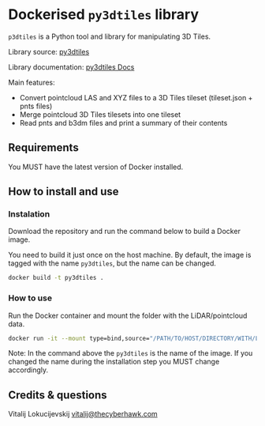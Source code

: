 
# Dockerised `py3dtiles` library

`p3dtiles` is a Python tool and library for manipulating 3D Tiles.

Library source: [py3dtiles](https://github.com/Oslandia/py3dtiles)

Library documentation:  [py3dtiles Docs](https://oslandia.github.io/py3dtiles/)

Main features:

- Convert pointcloud LAS and XYZ files to a 3D Tiles tileset (tileset.json + pnts files)
- Merge pointcloud 3D Tiles tilesets into one tileset
- Read pnts and b3dm files and print a summary of their contents

## Requirements

You MUST have the latest version of Docker installed.

## How to install and use

### Instalation

Download the repository and run the command below to build a Docker image.

You need to build it just once on the host machine. By default, the image is tagged with the name `py3dtiles`, but the name can be changed.

```bash
docker build -t py3dtiles .
```

### How to use

Run the Docker container and mount the folder with the LiDAR/pointcloud data.

```bash
docker run -it --mount type=bind,source="/PATH/TO/HOST/DIRECTORY/WITH/LiDAR",target=/py3ddata py3dtiles 
```

Note: In the command above the `py3dtiles` is the name of the image. If you changed the name during the installation step you MUST change accordingly.

## Credits & questions

Vitalij Lokucijevskij [vitalij@thecyberhawk.com](vitalij@thecyberhawk.com)
